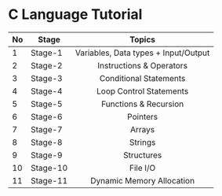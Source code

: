 # C Language Tutorial

| No          |  Stage                                                   | Topics |
| ------------- | -------------------------------------------------------- | 	:-----:	 | 
| 1 | Stage-1 |  Variables, Data types + Input/Output |
| 2 | Stage-2 | Instructions & Operators |
| 3 | Stage-3 | Conditional Statements |
| 4 | Stage-4 | Loop Control Statements |
| 5 | Stage-5 | Functions & Recursion |
| 6 | Stage-6 | Pointers |
| 7 | Stage-7 | Arrays |
| 8 | Stage-8 | Strings |
| 9 | Stage-9 | Structures |
| 10 | Stage-10 | File I/O |
| 11 | Stage-11 | Dynamic Memory Allocation |

